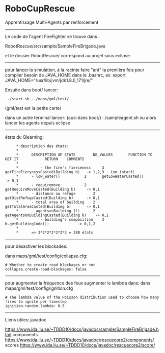 # RoboCupRescue
Apprentissage Multi-Agents par renforcement

__________________

Le code de l'agent FireFighter se trouve dans : 

RobotRescue/src/sample/SampleFireBrigade.java

et le dossier RobotRescue/ correspond au projet sous eclipse


__________________
pour lancer la simulation, à la racinte faire "ant" la première fois pour compiler
besoin de JAVA_HOME dans le .bashrc, ex:
export JAVA_HOME="/usr/lib/jvm/jdk1.8.0_171/jre/"

Ensuite dans boot/ lancer:
```
 ./start.sh ../maps/gml/test/
```
(gml/test est la petite carte)

dans un autre terminal lancer: (ausi dans boot/) : /sampleagent.sh 
ou alors lancer les agents depuis eclipse

__________________

états du Qlearning:
```
     * description des états:
     * 
     * 		DESCRIPTION OF STATE  	    NB_VALUES		FUNCTION TO GET IT			  RETURN	COMMENTS
     * 
     *          - the fire's fierceness		3 		getFireFierynessCasted(Building b)	 -> 1,2,3 	(no intact)
     *		- low_water()			2 		getLowWaterCasted() 			 -> 0,1
     * 		- requiremove			2 		getRequireMoveCasted(Building b)	 -> 0,1
     * 		- distance au refuge		2 		getDistRefugeCasted(Building b)		 -> 0,1
     * 		- total area of building	2 		getTotalAreaCasted(Building b) 		 -> 0,1
     *	 	- agentsonBuilding (!)		2 		getAgentsOnBuildingCasted(Building b)	 -> 0,1
     *          - building's composition	3		b.getBuildingCode();			 -> 0,1,2
     *
     * 		=> 3*2*2*2*2*2*3 = 288 états 
```
__________________

pour désactiver les blockades:

dans maps/gml/test/config/collapse.cfg:

```
# Whether to create road blockages or not
collapse.create-road-blockages: false
```
__________________

pour augmenter la fréquence des feux augmenter le lambda dans:
dans maps/gml/test/config/ignition.cfg
```
# The lambda value of the Poisson distribution used to choose how many fires to ignite per timestep
ignition.random.lambda: 0.5
```

__________________

Liens utiles:
javadoc

https://www.ida.liu.se/~TDDD10/docs/javadoc/sample/SampleFireBrigade.html
components https://www.ida.liu.se/~TDDD10/docs/javadoc/rescuecore2/components/
scores https://www.ida.liu.se/~TDDD10/docs/javadoc/rescuecore2/score/
